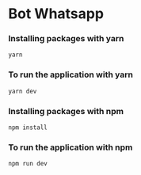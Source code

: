 # Bot Whatsapp

### Installing packages with yarn
```
yarn
```

### To run the application with yarn
```
yarn dev
```

### Installing packages with npm
```
npm install
```

### To run the application with npm
```
npm run dev
```

